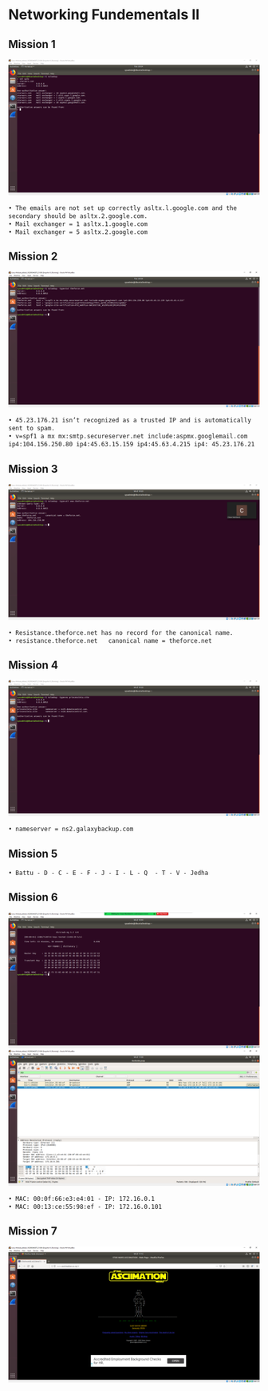 # Networking Fundementals II 

## Mission 1

![1.0](https://github.com/dsteves28/CyberSecurity-Bootcamp/blob/main/09.%20Networking%20Fundamentals%20II/1.0.png)

    • The emails are not set up correctly asltx.l.google.com and the secondary should be asltx.2.google.com.
    • Mail exchanger = 1 asltx.1.google.com  
    • Mail exchanger = 5 asltx.2.google.com

## Mission 2

![2.0](https://github.com/dsteves28/CyberSecurity-Bootcamp/blob/main/09.%20Networking%20Fundamentals%20II/2.0.png)

    • 45.23.176.21 isn’t recognized as a trusted IP and is automatically sent to spam.
    • v=spf1 a mx mx:smtp.secureserver.net include:aspmx.googlemail.com ip4:104.156.250.80 ip4:45.63.15.159 ip4:45.63.4.215 ip4: 45.23.176.21

## Mission 3

![3.0](https://github.com/dsteves28/CyberSecurity-Bootcamp/blob/main/09.%20Networking%20Fundamentals%20II/3.0.png)

    • Resistance.theforce.net has no record for the canonical name.
    • resistance.theforce.net	canonical name = theforce.net

## Mission 4

![4.0](https://github.com/dsteves28/CyberSecurity-Bootcamp/blob/main/09.%20Networking%20Fundamentals%20II/4.0.png)

    • nameserver = ns2.galaxybackup.com

## Mission 5

    • Battu - D - C - E - F - J - I - L - Q  - T - V - Jedha

## Mission 6

![6.0](https://github.com/dsteves28/CyberSecurity-Bootcamp/blob/main/09.%20Networking%20Fundamentals%20II/6.0.png)
![6.1](https://github.com/dsteves28/CyberSecurity-Bootcamp/blob/main/09.%20Networking%20Fundamentals%20II/6.1.png)

    • MAC: 00:0f:66:e3:e4:01 - IP: 172.16.0.1           
    • MAC: 00:13:ce:55:98:ef - IP: 172.16.0.101

## Mission 7

![7.0](https://github.com/dsteves28/CyberSecurity-Bootcamp/blob/main/09.%20Networking%20Fundamentals%20II/7.0.png)
